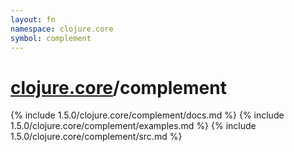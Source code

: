 ```yaml
---
layout: fn
namespace: clojure.core
symbol: complement
---
```


# [clojure.core](../)/complement

{% include 1.5.0/clojure.core/complement/docs.md %}
{% include 1.5.0/clojure.core/complement/examples.md %}
{% include 1.5.0/clojure.core/complement/src.md %}

